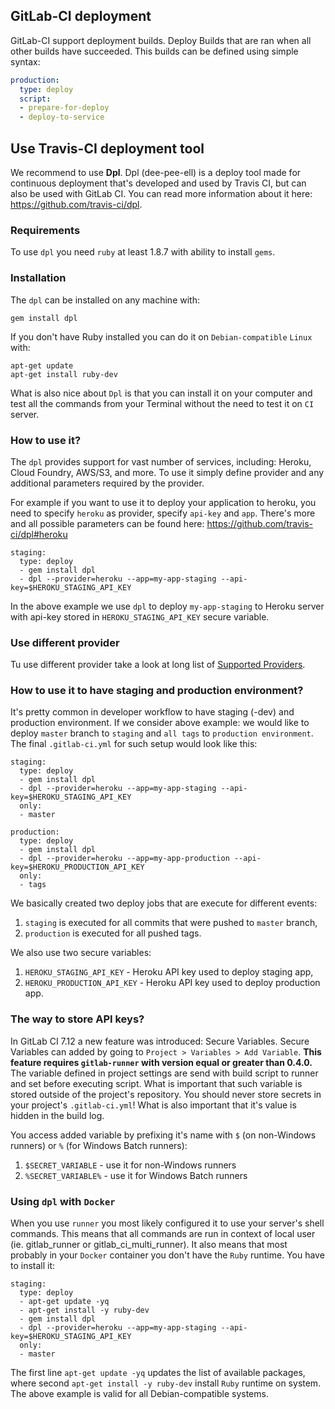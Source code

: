 ## GitLab-CI deployment

GitLab-CI support deployment builds. Deploy Builds that are ran when all other builds have succeeded. This builds can be defined using simple syntax:

```yaml
production:
  type: deploy
  script:
  - prepare-for-deploy
  - deploy-to-service
```

## Use Travis-CI deployment tool
We recommend to use **Dpl**. Dpl (dee-pee-ell) is a deploy tool made for continuous deployment that's developed and used by Travis CI, but can also be used with GitLab CI. You can read more information about it here: https://github.com/travis-ci/dpl.

### Requirements
To use `dpl` you need `ruby` at least 1.8.7 with ability to install `gems`.

### Installation
The `dpl` can be installed on any machine with:
```
gem install dpl
```

If you don't have Ruby installed you can do it on `Debian-compatible` `Linux` with:
```
apt-get update
apt-get install ruby-dev
```

What is also nice about `Dpl` is that you can install it on your computer and test all the commands from your Terminal without the need to test it on `CI` server.

### How to use it?
The `dpl` provides support for vast number of services, including: Heroku, Cloud Foundry, AWS/S3, and more. To use it simply define provider and any additional parameters required by the provider.

For example if you want to use it to deploy your application to heroku, you need to specify `heroku` as provider, specify `api-key` and `app`. There's more and all possible parameters can be found here: https://github.com/travis-ci/dpl#heroku

```
staging:
  type: deploy
  - gem install dpl
  - dpl --provider=heroku --app=my-app-staging --api-key=$HEROKU_STAGING_API_KEY
```

In the above example we use `dpl` to deploy `my-app-staging` to Heroku server with api-key stored in `HEROKU_STAGING_API_KEY` secure variable.

### Use different provider
Tu use different provider take a look at long list of [Supported Providers](https://github.com/travis-ci/dpl#supported-providers).

### How to use it to have staging and production environment?
It's pretty common in developer workflow to have staging (-dev) and production environment. If we consider above example: we would like to deploy `master` branch to `staging` and `all tags` to `production environment`. The final `.gitlab-ci.yml` for such setup would look like this:

```
staging:
  type: deploy
  - gem install dpl
  - dpl --provider=heroku --app=my-app-staging --api-key=$HEROKU_STAGING_API_KEY
  only:
  - master
  
production:
  type: deploy
  - gem install dpl
  - dpl --provider=heroku --app=my-app-production --api-key=$HEROKU_PRODUCTION_API_KEY
  only:
  - tags
```

We basically created two deploy jobs that are execute for different events:
1. `staging` is executed for all commits that were pushed to `master` branch,
2. `production` is executed for all pushed tags.

We also use two secure variables:
1. `HEROKU_STAGING_API_KEY` - Heroku API key used to deploy staging app,
2. `HEROKU_PRODUCTION_API_KEY` - Heroku API key used to deploy production app.

### The way to store API keys?
In GitLab CI 7.12 a new feature was introduced: Secure Variables. Secure Variables can added by going to `Project > Variables > Add Variable`. **This feature requires `gitlab-runner` with version equal or greater than 0.4.0.** The variable defined in project settings are send with build script to runner and set before executing script. What is important that such variable is stored outside of the project's repository. You should never store secrets in your project's `.gitlab-ci.yml`!  What is also important that it's value is hidden in the build log.

You access added variable by prefixing it's name with `$` (on non-Windows runners) or `%` (for Windows Batch runners):
1. `$SECRET_VARIABLE` - use it for non-Windows runners
2. `%SECRET_VARIABLE%` - use it for Windows Batch runners

### Using `dpl` with `Docker`
When you use `runner` you most likely configured it to use your server's shell commands. This means that all commands are run in context of local user (ie. gitlab_runner or gitlab_ci_multi_runner). It also means that most probably in your `Docker` container you don't have the `Ruby` runtime. You have to install it:
```
staging:
  type: deploy
  - apt-get update -yq
  - apt-get install -y ruby-dev
  - gem install dpl
  - dpl --provider=heroku --app=my-app-staging --api-key=$HEROKU_STAGING_API_KEY
  only:
  - master
```

The first line `apt-get update -yq` updates the list of available packages, where second `apt-get install -y ruby-dev` install `Ruby` runtime on system. The above example is valid for all Debian-compatible systems.
